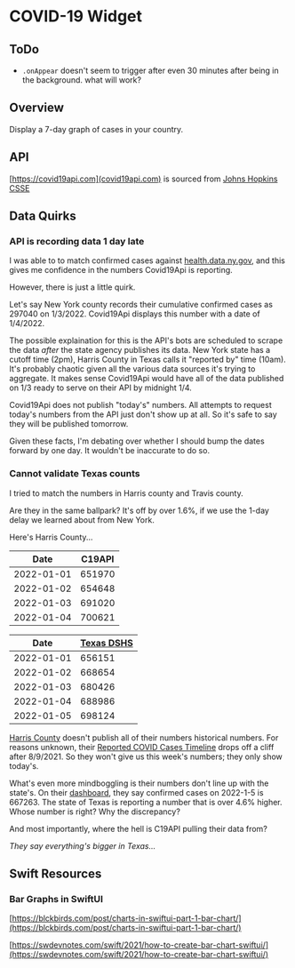 # COVID-19 Widget

## ToDo

- `.onAppear` doesn't seem to trigger after even 30 minutes after being in the background. what will work?


## Overview

Display a 7-day graph of cases in your country.

## API

[https://covid19api.com](covid19api.com) is sourced from [Johns Hopkins CSSE](https://github.com/CSSEGISandData/COVID-19) 

## Data Quirks

### API is recording data 1 day late

I was able to to match confirmed cases against [health.data.ny.gov](https://health.data.ny.gov/Health/New-York-State-Statewide-COVID-19-Testing/xdss-u53e/data), and this gives me confidence in the numbers Covid19Api is reporting.

However, there is just a little quirk.

Let's say New York county records their cumulative confirmed cases as 297040 on 1/3/2022. Covid19Api displays this number with a date of 1/4/2022.

The possible explaination for this is the API's bots are scheduled to scrape the data *after* the state agency publishes its data. New York state has a cutoff time (2pm), Harris County in Texas calls it "reported by" time (10am). It's probably chaotic given all the various data sources it's trying to aggregate. It makes sense Covid19Api would have all of the data published on 1/3 ready to serve on their API by midnight 1/4.

Covid19Api does not publish "today's" numbers. All attempts to request today's numbers from the API just don't show up at all. So it's safe to say they will be published tomorrow.

Given these facts, I'm debating over whether I should bump the dates forward by one day. It wouldn't be inaccurate to do so. 

### Cannot validate Texas counts

I tried to match the numbers in Harris county and Travis county.

Are they in the same ballpark? It's off by over 1.6%, if we use the 1-day delay we learned about from New York.

Here's Harris County...

| Date | C19API | 
| ------------- | ------------- |
| 2022-01-01  | 651970 |
| 2022-01-02  | 654648 |
| 2022-01-03  | 691020 |
| 2022-01-04  | 700621 |


| Date | [Texas DSHS](https://dshs.texas.gov/coronavirus/TexasCOVID19DailyCountyCaseCountData.xlsx) |
| ------------- | ------------- |
| 2022-01-01  | 656151  |
| 2022-01-02  | 668654  |
| 2022-01-03  | 680426  |
| 2022-01-04  | 688986  |
| 2022-01-05  | 698124 |

[Harris County](https://covid-harriscounty.hub.arcgis.com/pages/cumulative-data) doesn't publish all of their numbers historical numbers. For reasons unknown, their [Reported COVID Cases Timeline](https://covid-harriscounty.hub.arcgis.com/datasets/40256f837cd344d787b0414255b4f529_0/explore) drops off a cliff after 8/9/2021. So they won't give us this week's numbers; they only show today's.

What's even more mindboggling is their numbers don't line up with the state's. On their [dashboard](https://covid-harriscounty.hub.arcgis.com/pages/cumulative-data), they say confirmed cases on 2022-1-5 is 667263. The state of Texas is reporting a number that is over 4.6% higher. Whose number is right? Why the discrepancy?

And most importantly, where the hell is C19API pulling their data from?

*They say everything's bigger in Texas...*

## Swift Resources

### Bar Graphs in SwiftUI

[https://blckbirds.com/post/charts-in-swiftui-part-1-bar-chart/](https://blckbirds.com/post/charts-in-swiftui-part-1-bar-chart/)

[https://swdevnotes.com/swift/2021/how-to-create-bar-chart-swiftui/](https://swdevnotes.com/swift/2021/how-to-create-bar-chart-swiftui/)

